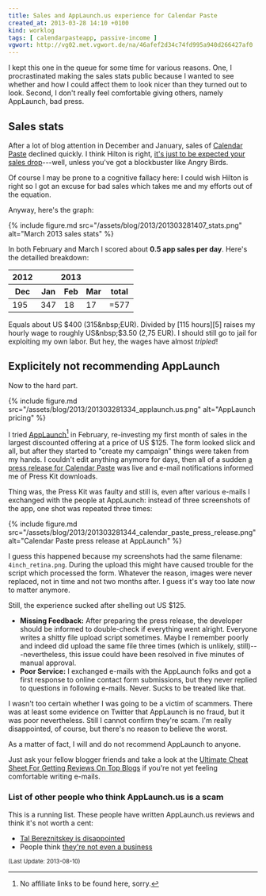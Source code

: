 ```yaml
---
title: Sales and AppLaunch.us experience for Calendar Paste
created_at: 2013-03-28 14:10 +0100
kind: worklog
tags: [ calendarpasteapp, passive-income ]
vgwort: http://vg02.met.vgwort.de/na/46afef2d34c74fd995a940d266427af0
---
```


I kept this one in the queue for some time for various reasons.  One, I procrastinated making the sales stats public because I wanted to see whether and how I could affect them to look nicer than they turned out to look.  Second, I don't really feel comfortable giving others, namely AppLaunch, bad press.

## Sales stats

After a lot of blog attention in December and January, sales of [Calendar Paste](http://calendarpasteapp.com) declined quickly.  I think Hilton is right, [it's just to be expected your sales drop][1]---well, unless you've got a blockbuster like Angry Birds.

Of course I may be prone to a cognitive fallacy here:  I could wish Hilton is right so I got an excuse for bad sales which takes me and my efforts out of the equation.

Anyway, here's the graph:

{% include figure.md src="/assets/blog/2013/201303281407_stats.png" alt="March 2013 sales stats" %}

In both February and March I scored about **0.5 app sales per day**.  Here's the detailled breakdown:

<table>
    <thead>
        <tr><th>2012</th><th colspan="3">2013</th><th>&nbsp;</th></tr>
        <tr><th>Dec</th><th>Jan</th><th>Feb</th><th>Mar</th><th class="total">total</th></tr>
    </thead>
    <tbody>
      <tr class="numerical">
        <td>195</td>
        <td>347</td>
        <td>18</td>
        <td>17</td>
        <td class="total">=577</td>
      </tr>
    </tbody>
</table>

Equals about US&nbsp;$400 (315&nbsp;EUR).  Divided by [115 hours][5] raises my hourly wage to roughly US&nbsp;$3.50 (2,75 EUR).  I should still go to jail for exploiting my own labor.  But hey, the wages have almost _tripled_!

  [1]: http://hiltmon.com/blog/2013/03/07/timetocall-after-one-month/
  [5]: /posts/2012/12/app-sales-hourly-earnings/

## Explicitely not recommending AppLaunch

Now to the hard part.

{% include figure.md src="/assets/blog/2013/201303281334_applaunch.us.png" alt="AppLaunch pricing" %}

I tried [AppLaunch][2][^fn] in February, re-investing my first month of sales in the largest discounted offering at a price of US&nbsp;$125.  The form looked slick and all, but after they started to "create my campaign" things were taken from my hands.  I couldn't edit anything anymore for days, then all of a sudden [a press release for Calendar Paste][3] was live and e-mail notifications informed me of Press Kit downloads.

Thing was, the Press Kit was faulty and still is, even after various e-mails I exchanged with the people at AppLaunch:  instead of three screenshots of the app, one shot was repeated three times:

{% include figure.md src="/assets/blog/2013/201303281344_calendar_paste_press_release.png" alt="Calendar Paste press release at AppLaunch" %}


I guess this happened because my screenshots had the same filename: `4inch_retina.png`.  During the upload this might have caused trouble for the script which processed the form.  Whatever the reason, images were never replaced, not in time and not two months after.  I guess it's way too late now to matter anymore.

Still, the experience sucked after shelling out US $125.

* **Missing Feedback:**  After preparing the press release, the developer should be informed to double-check if everything went alright.  Everyone writes a shitty file upload script sometimes.  Maybe I remember poorly and indeed did upload the same file three times (which is unlikely, still)---nevertheless, this issue could have been resolved in five minutes of manual approval.
* **Poor Service:**  I exchanged e-mails with the AppLaunch folks and got a first response to online contact form submissions, but they never replied to questions in following e-mails.  Never.  Sucks to be treated like that.

I wasn't too certain whether I was going to be a victim of scammers.  There was at least some evidence on Twitter that AppLaunch is no fraud, but it was poor nevertheless.  Still I cannot confirm they're scam.  I'm really disappointed, of course, but there's no reason to believe the worst.

As a matter of fact, I will and do not recommend AppLaunch to anyone.

Just ask your fellow blogger friends and take a look at the [Ultimate Cheat Sheet For Getting Reviews On Top Blogs][4] if you're not yet feeling comfortable writing e-mails.

  [2]: http://applaunch.us/
  [3]: http://applaunch.us/press-release/508/Calendar-Paste-App-Press-Release
  [4]: http://www.appdesignvault.com/iphone-app-reviews/
  
  [^fn]: No affiliate links to be found here, sorry.
 
### List of other people who think AppLaunch.us is a scam

This is a running list.  These people have written AppLaunch.us reviews and think it's not worth a cent:

* [Tal Bereznitskey is disappointed](http://berzniz.com/post/47785056309/my-disappointing-experience-with-applaunch-us)
* People think [they're not even a business](http://iphonedevsdk.com/forum/promotion-techniques/112158-applaunch-us-is-it-a-scam.html)

<small>(Last Update:  2013-08-10)</small>
